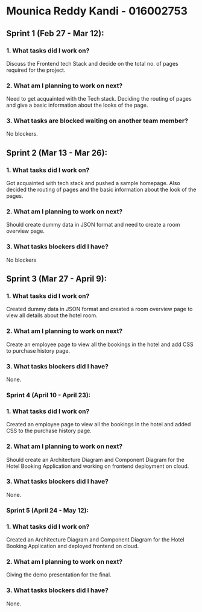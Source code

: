 # Mounica Reddy Kandi - 016002753

## Sprint 1 (Feb 27 - Mar 12):

### 1. What tasks did I work on?

Discuss the Frontend tech Stack and decide on the total no. of pages required for the project.

### 2. What am I planning to work on next?

Need to get acquainted with the Tech stack. Deciding the routing of pages and give a basic information about the looks of the page.

### 3. What tasks are blocked waiting on another team member?

No blockers.


## Sprint 2 (Mar 13 - Mar 26):

### 1. What tasks did I work on?

Got acquainted with tech stack and pushed a sample homepage. Also decided the routing of pages and the basic information about the look of the pages.

### 2. What am I planning to work on next?

Should create dummy data in JSON format and need to create a room overview page.

### 3. What tasks blockers did I have?

No blockers


## Sprint 3 (Mar 27 - April 9):

### 1. What tasks did I work on?

Created dummy data in JSON format and created a room overview page to view all details about the hotel room.

### 2. What am I planning to work on next?

Create an employee page to view all the bookings in the hotel and add CSS to purchase history page.

### 3. What tasks blockers did I have?

None.


### Sprint 4 (April 10 - April 23):

### 1. What tasks did I work on?

Created an employee page to view all the bookings in the hotel and added CSS to the purchase history page.

### 2. What am I planning to work on next?

Should create an Architecture Diagram and Component Diagram for the Hotel Booking Application and working on frontend deployment on cloud.

### 3. What tasks blockers did I have?

None.


### Sprint 5 (April 24 - May 12):

### 1. What tasks did I work on?

Created an Architecture Diagram and Component Diagram for the Hotel Booking Application and deployed frontend on cloud.

### 2. What am I planning to work on next?

Giving the demo presentation for the final.

### 3. What tasks blockers did I have?

None.
